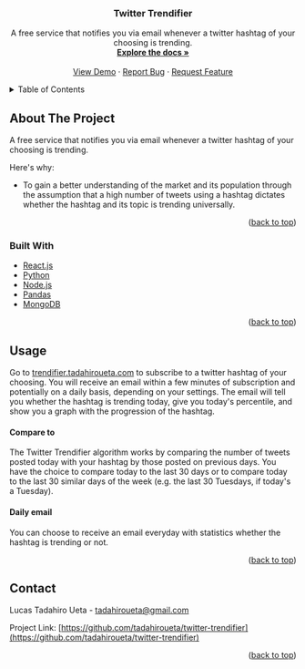 <!-- PROJECT LOGO -->
<br />
<div align="center">
  <h3 align="center">Twitter Trendifier</h3>

  <p align="center">
    A free service that notifies you via email whenever a twitter hashtag of your choosing is trending.
    <br />
    <a href="https://github.com/tadahiroueta/twitter-trendifier"><strong>Explore the docs »</strong></a>
    <br />
    <br />
    <a href="https://github.com/tadahiroueta/twitter-trendifier">View Demo</a>
    ·
    <a href="https://github.com/tadahiroueta/twitter-trendifier/issues">Report Bug</a>
    ·
    <a href="https://github.com/tadahiroueta/twitter-trendifier/issues">Request Feature</a>
  </p>
</div>



<!-- TABLE OF CONTENTS -->
<details>
  <summary>Table of Contents</summary>
  <ol>
    <li>
      <a href="#about-the-project">About The Project</a>
      <ul>
        <li><a href="#built-with">Built With</a></li>
      </ul>
    </li>
    <li><a href="#usage">Usage</a></li>
    <li><a href="#contact">Contact</a></li>
  </ol>
</details>





<!-- ABOUT THE PROJECT -->
## About The Project

A free service that notifies you via email whenever a twitter hashtag of your choosing is trending.

Here's why:
* To gain a better understanding of the market and its population through the assumption that a high number of tweets using a hashtag dictates whether the hashtag and its topic is trending universally.


<p align="right">(<a href="#top">back to top</a>)</p>



### Built With

* [React.js](https://reactjs.org/)
* [Python](https://www.python.org/)
* [Node.js](https://nodejs.org/en/)
* [Pandas](https://pandas.pydata.org/)
* [MongoDB](https://www.mongodb.com/)

<p align="right">(<a href="#top">back to top</a>)</p>



<!-- USAGE EXAMPLES -->
## Usage

Go to <a href="https://mmvacuo.tadahiroueta.com/">trendifier.tadahiroueta.com</a> to subscribe to a twitter hashtag of your choosing. You will receive an email within a few minutes of subscription and potentially on a daily basis, depending on your settings. The email will tell you whether the hashtag is trending today, give you today's percentile, and show you a graph with the progression of the hashtag.

#### Compare to

The Twitter Trendifier algorithm works by comparing the number of tweets posted today with your hashtag by those posted on previous days.
You have the choice to compare today to the last 30 days or to compare today to the last 30 similar days of the week (e.g. the last 30 Tuesdays, if today's a Tuesday).


#### Daily email
You can choose to receive an email everyday with statistics whether the hashtag is trending or not.

<p align="right">(<a href="#top">back to top</a>)</p>



<!-- CONTACT -->
## Contact

Lucas Tadahiro Ueta - tadahiroueta@gmail.com

Project Link: [https://github.com/tadahiroueta/twitter-trendifier](https://github.com/tadahiroueta/twitter-trendifier)

<p align="right">(<a href="#top">back to top</a>)</p>
